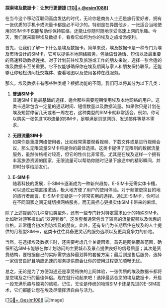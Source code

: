 **探索埃及数据卡：让旅行更便捷 [[TG💪+ @esim1088](https://t.me/s/esim1088)]**

在当今这个移动互联网高度发达的时代，无论你是商务人士还是旅行爱好者，拥有一张优质的手机卡或流量卡都是必不可少的。特别是在异国他乡，一张适合当地使用的SIM卡不仅能帮助你保持联络，还能让你随时随地享受高速上网的乐趣。今天，我们就来聊聊埃及数据卡，看看它如何为你的埃及之旅增添便利。

首先，让我们了解一下什么是埃及数据卡。简单来说，埃及数据卡是一种专门为埃及市场设计的SIM卡，它可以提供本地网络服务，包括语音通话、短信以及最重要的高速移动数据连接。对于计划前往埃及旅游或工作的朋友来说，选择一张合适的埃及数据卡至关重要。它不仅能够确保你在埃及期间与家人和朋友保持联系，还能够让你轻松访问社交媒体、查看地图以及使用各种在线服务。

那么，埃及数据卡有哪些种类呢？根据功能的不同，我们可以将其分为以下几类：

1. **普通SIM卡**  
   普通SIM卡是最基础的选择，适合那些需要短期使用埃及本地网络的用户。这类卡通常包含一定量的通话时间、短信数量以及数据流量。如果你只是计划在埃及短暂停留几天或者一周左右，这种类型的SIM卡就非常适合。例如，你可以购买一张包含1GB流量的SIM卡，足够满足浏览网页、发送邮件等基本需求。

2. **无限流量SIM卡**  
   如果你是重度网络使用者，比如经常需要观看视频、下载文件或是进行视频会议，那么无限流量SIM卡将是你的最佳选择。这类卡提供了无限制的数据流量服务，虽然价格相对较高，但它的性价比非常高。尤其是在埃及这样一个拥有丰富旅游资源的国家，无限流量可以帮助你随时记录下旅途中的精彩瞬间，并即时分享给朋友们。

3. **E-SIM卡**  
   随着科技的发展，E-SIM卡逐渐成为一种新兴趋势。E-SIM卡无需实体卡槽，可以通过云端直接激活，极大地方便了用户的使用体验。对于频繁更换目的地的旅行者而言，E-SIM卡无疑是一个非常实用的选择。通过E-SIM卡，你可以在不同国家之间无缝切换网络服务，而无需担心更换实体SIM卡带来的麻烦。

除了上述提到的几种常见类型外，还有一些专门针对特定需求设计的特殊SIM卡。比如针对游客推出的“欢迎套餐”，这类套餐通常包含了较高的流量配额以及优惠的价格，非常适合初次到访埃及的朋友。此外，还有专门为长期居住在埃及的人士提供的月租型SIM卡，这类卡往往具备更灵活的服务选项以及更具竞争力的价格。

当然，在选择埃及数据卡时，还需要考虑几个关键因素。首先是网络覆盖范围，确保所选SIM卡能够在你计划访问的主要城市及景点提供良好的信号质量；其次是资费结构，要根据自己的实际需求选择最划算的套餐方案；最后则是售后服务，选择一家信誉良好且响应迅速的服务提供商会让你的使用过程更加顺畅无忧。

总之，无论是为了方便沟通还是享受畅快的上网体验，一张优质的埃及数据卡都将是您埃及之行的最佳伴侣。现在就行动起来吧！选择最适合您的埃及数据卡，开启一段充满乐趣与惊喜的旅程。记住，无论是传统的物理SIM卡还是先进的E-SIM技术，它们都能让您在埃及尽情挥洒自由与活力。

[[TG💪+ @esim1088](https://t.me/s/esim1088) ![Image](https://i.postimg.cc/4NQfJmqS/Snipaste-2025-05-13-00-14-12.png)]